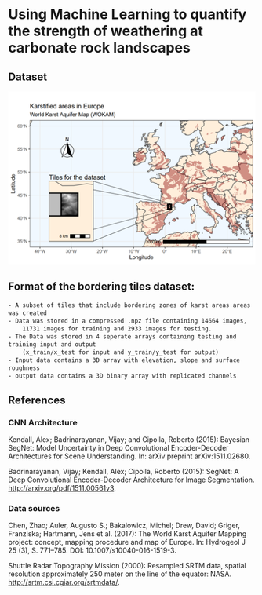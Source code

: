 # Using Machine Learning to quantify the strength of weathering at carbonate rock landscapes

## Dataset

![Extent of karstified areas over Europe](./images/map_of_europe_karst.png)

## Format of the bordering tiles dataset:

    - A subset of tiles that include bordering zones of karst areas areas was created
    - Data was stored in a compressed .npz file containing 14664 images, 
		11731 images for training and 2933 images for testing.
    - The Data was stored in 4 seperate arrays containing testing and training input and output 
		(x_train/x_test for input and y_train/y_test for output)
    - Input data contains a 3D array with elevation, slope and surface roughness
    - output data contains a 3D binary array with replicated channels
	
## References

### CNN Architecture

Kendall, Alex; Badrinarayanan, Vijay; and Cipolla, Roberto (2015): Bayesian SegNet: Model Uncertainty in Deep Convolutional Encoder-Decoder Architectures for Scene Understanding.
In: arXiv preprint arXiv:1511.02680.

Badrinarayanan, Vijay; Kendall, Alex; Cipolla, Roberto (2015): SegNet: A Deep Convolutional Encoder-Decoder Architecture for Image Segmentation.
http://arxiv.org/pdf/1511.00561v3.

### Data sources

Chen, Zhao; Auler, Augusto S.; Bakalowicz, Michel; Drew, David; Griger, Franziska; Hartmann, Jens et al. (2017): The World Karst Aquifer Mapping project: concept, mapping procedure and map of Europe. 
In: Hydrogeol J 25 (3), S. 771–785. DOI: 10.1007/s10040-016-1519-3.

Shuttle Radar Topography Mission (2000): Resampled SRTM data, spatial resolution approximately 250 meter on the line of the equator: NASA. 
http://srtm.csi.cgiar.org/srtmdata/.